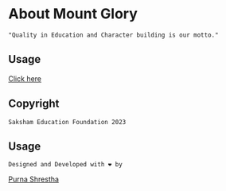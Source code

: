 <!-- Quality education and character building are the pillars of Mount Glory English Boarding High School. With experienced educators and a commitment to excellence, we empower students to reach their full potential. Join us for a transformative learning experience that prepares you for a successful future. -->

# About Mount Glory
```
"Quality in Education and Character building is our motto."
```

## Usage

[Click here](https://mntglory.saksham.edu.np)

## Copyright

```
Saksham Education Foundation 2023
```

## Usage

```
Designed and Developed with ❤️ by
```
[Purna Shrestha](https://purnashrestha.com.np/)
